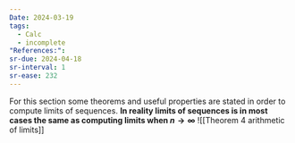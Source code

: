 ```yaml
---
Date: 2024-03-19
tags:
  - Calc
  - incomplete
"References:": 
sr-due: 2024-04-18
sr-interval: 1
sr-ease: 232
---
```

For this section some theorems and useful properties are stated in order to compute limits of sequences. 
**In reality limits of sequences is in most cases the same as computing limits when $n \rightarrow \infty$** 
![[Theorem 4 arithmetic of limits]]

